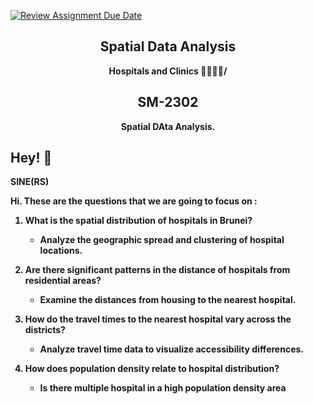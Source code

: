 [![Review Assignment Due Date](https://classroom.github.com/assets/deadline-readme-button-22041afd0340ce965d47ae6ef1cefeee28c7c493a6346c4f15d667ab976d596c.svg)](https://classroom.github.com/a/EM3FG0CJ)



<h2 align='center'>Spatial Data Analysis</h2>


<p align='center'><b>Hospitals and Clinics 🏥🧑🏻‍⚕️/



<h2 style="text-align: center;">SM-2302</h2>
<p style="text-align: center;">Spatial DAta Analysis.</p>


## Hey! 👋

SINE(RS)

Hi. These are the questions that we are going to focus on :

1. What is the spatial distribution of hospitals in Brunei?
   - Analyze the geographic spread and clustering of hospital locations.

2. Are there significant patterns in the distance of hospitals from residential areas?
   - Examine the distances from housing to the nearest hospital.

3. How do the travel times to the nearest hospital vary across the districts?
   - Analyze travel time data to visualize accessibility differences.

4. How does population density relate to hospital distribution?
   - Is there multiple hospital in a high population density area
     
